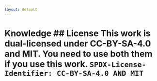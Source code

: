 ```yaml
---
layout: default
---
```

# Knowledge  ## License This work is dual-licensed under CC-BY-SA-4.0 and MIT. You need to use both them if you use this work.  `SPDX-License-Identifier: CC-BY-SA-4.0 AND MIT`
